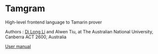 # Tamgram

High-level frontend language to Tamarin prover

Authors : [Di Long Li](https://github.com/darrenldl) and Alwen Tiu, at The Australian National University, Canberra ACT 2600, Australia

[User manual](https://darrenldl.github.io/tamgram/)

